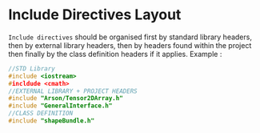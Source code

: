# Include Directives Layout

`Include directives` should be organised first by standard library headers, then by external library headers, then by headers found within the project then finally by the class definition headers if it applies.
Example :

``` cpp linenums="1"
//STD Library
#include <iostream>
#incldude <cmath>
//EXTERNAL LIBRARY + PROJECT HEADERS
#include "Arson/Tensor2DArray.h"
#include "GeneralInterface.h"
//CLASS DEFINITION
#include "shapeBundle.h"
```

